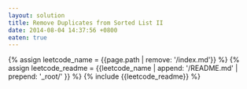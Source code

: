 ```yaml
---
layout: solution
title: Remove Duplicates from Sorted List II
date: 2014-08-04 14:37:56 +0800
eaten: true
---
```

{% assign leetcode_name = {{page.path | remove: '/index.md'}}  %}
{% assign leetcode_readme = {{leetcode_name | append: '/README.md' | prepend: '_root/' }}  %}
{% include {{leetcode_readme}} %}
